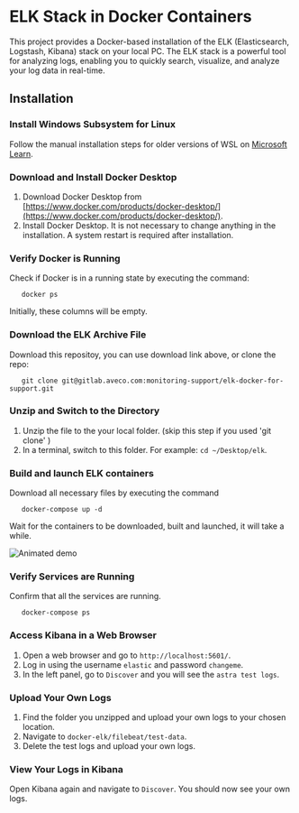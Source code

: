 # ELK Stack in Docker Containers

This project provides a Docker-based installation of the ELK (Elasticsearch, Logstash, Kibana) stack on your local PC. The ELK stack is a powerful tool for analyzing logs, enabling you to quickly search, visualize, and analyze your log data in real-time.

## Installation

### Install Windows Subsystem for Linux

Follow the manual installation steps for older versions of WSL on [Microsoft Learn](https://docs.microsoft.com/en-us/windows/wsl/install-manual).

### Download and Install Docker Desktop

1. Download Docker Desktop from [https://www.docker.com/products/docker-desktop/](https://www.docker.com/products/docker-desktop/).
2. Install Docker Desktop. It is not necessary to change anything in the installation. A system restart is required after installation.

### Verify Docker is Running

Check if Docker is in a running state by executing the command: 
 ```console
    docker ps
 ```
Initially, these columns will be empty.

### Download the ELK Archive File

Download this repositoy, you can use download link above, or clone the repo:
 ```console
    git clone git@gitlab.aveco.com:monitoring-support/elk-docker-for-support.git
 ```

### Unzip and Switch to the Directory

1. Unzip the file to the your local folder. (skip this step if you used 'git clone' )
2. In a terminal, switch to this folder. For example: `cd ~/Desktop/elk`.

### Build and launch ELK containers

Download all necessary files by executing the command 
 ```console
	docker-compose up -d
 ```

Wait for the containers to be downloaded, built and launched, it will take a while.

![Animated demo](https://user-images.githubusercontent.com/3299086/155972072-0c89d6db-707a-47a1-818b-5f976565f95a.gif)

### Verify Services are Running

Confirm that all the services are running.
 ```console
	docker-compose ps 
 ```

### Access Kibana in a Web Browser

1. Open a web browser and go to `http://localhost:5601/`.
2. Log in using the username `elastic` and password `changeme`.
3. In the left panel, go to `Discover` and you will see the `astra test logs`.

### Upload Your Own Logs

1. Find the folder you unzipped and upload your own logs to your chosen location.
2. Navigate to `docker-elk/filebeat/test-data`.
3. Delete the test logs and upload your own logs.

### View Your Logs in Kibana

Open Kibana again and navigate to `Discover`. You should now see your own logs.